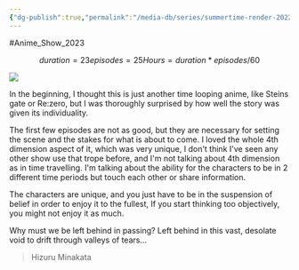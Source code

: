 ```yaml
---
{"dg-publish":true,"permalink":"/media-db/series/summertime-render-2022/","title":"Summertime Render","tags":["mediaDB/tv/series"]}
---
```


#Anime_Show_2023 
```math
duration = 23
episodes = 25
Hours = duration * episodes / 60
```
<img src="https://cdn.myanimelist.net/images/anime/1120/120796.jpg">

In the beginning, I thought this is just another time looping anime, like Steins gate or Re:zero, but I was thoroughly surprised by how well the story was given its individuality.

The first few episodes are not as good, but they are necessary for setting the scene and the stakes for what is about to come. I loved the whole 4th dimension aspect of it, which was very unique, I don't think I've seen any other show use that trope before, and I'm not talking about 4th dimension as in time travelling. I'm talking about the ability for the characters to be in 2 different time periods but touch each other or share information.

The characters are unique, and you just have to be in the suspension of belief in order to enjoy it to the fullest, If you start thinking too objectively, you might not enjoy it as much.


<div class="transclusion internal-embed is-loaded"><div class="markdown-embed">



Why must we be left behind in passing? Left behind in this vast, desolate void to drift through valleys of tears... 

</div></div>


<div class="transclusion internal-embed is-loaded"><div class="markdown-embed">



> Hizuru Minakata

</div></div>
